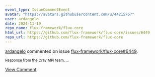 ```yaml
---
event_type: IssueCommentEvent
avatar: "https://avatars.githubusercontent.com/u/4421576?"
user: ardangelo
date: 2024-11-19
repo_name: flux-framework/flux-core
html_url: https://github.com/flux-framework/flux-core/issues/6449
repo_url: https://github.com/flux-framework/flux-core
---
```


<a href='https://github.com/ardangelo' target='_blank'>ardangelo</a> commented on issue <a href='https://github.com/flux-framework/flux-core/issues/6449' target='_blank'>flux-framework/flux-core#6449</a>.

<small>Response from the Cray MPI team,...</small>

<a href='https://github.com/flux-framework/flux-core/issues/6449' target='_blank'>View Comment</a>